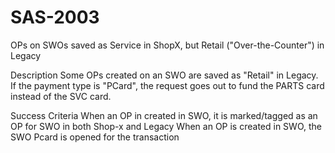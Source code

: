 # SAS-2003
OPs on SWOs saved as Service in ShopX, but Retail ("Over-the-Counter") in Legacy

Description
Some OPs created on an SWO are saved as "Retail" in Legacy.
If the payment type is "PCard", the request goes out to fund the PARTS card instead of the SVC card.

Success Criteria
When an OP in created in SWO, it is marked/tagged as an OP for SWO in both Shop-x and Legacy
When an OP is created in SWO, the SWO Pcard is opened for the transaction
